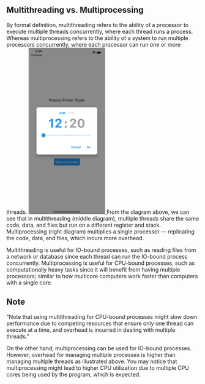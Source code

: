 ## Multithreading vs. Multiprocessing
By formal definition, multithreading refers to the ability of a processor to execute multiple threads concurrently, where each thread runs a process. Whereas multiprocessing refers to the ability of a system to run multiple processors concurrently, where each processor can run one or more threads.
<a href="#screenshots">
<img src="https://github.com/MohamadAbdUlaziz938/interval-time-selector/blob/master/screenshots/1.png" width="200px">
</a>
From the diagram above, we can see that in multithreading (middle diagram), multiple threads share the same code, data, and files but run on a different register and stack. Multiprocessing (right diagram) multiplies a single processor — replicating the code, data, and files, which incurs more overhead.

Multithreading is useful for IO-bound processes, such as reading files from a network or database since each thread can run the IO-bound process concurrently. Multiprocessing is useful for CPU-bound processes, such as computationally heavy tasks since it will benefit from having multiple processors; similar to how multicore computers work faster than computers with a single core.

## Note
"Note that using multithreading for CPU-bound processes might slow down performance due to competing resources that ensure only one thread can execute at a time, and overhead is incurred in dealing with multiple threads."

On the other hand, multiprocessing can be used for IO-bound processes. However, overhead for managing multiple processes is higher than managing multiple threads as illustrated above. You may notice that multiprocessing might lead to higher CPU utilization due to multiple CPU cores being used by the program, which is expected.